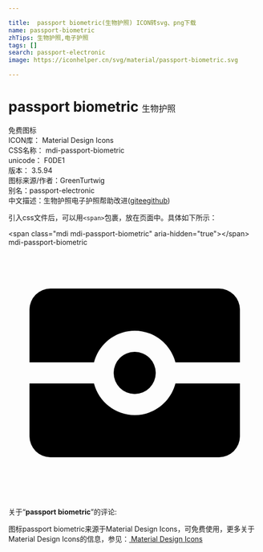 ```yaml
---

title:  passport biometric(生物护照) ICON转svg、png下载
name: passport-biometric
zhTips: 生物护照,电子护照
tags: []
search: passport-electronic
image: https://iconhelper.cn/svg/material/passport-biometric.svg

---
```


# passport biometric  <small style="font-size: 60%;font-weight: 100">生物护照</small>


<div class="detail-page">
<p>
<span><span class="badge-success badge">免费图标</span> </span>
<br/>
<span>
ICON库：
<span class="badge-secondary badge">Material Design Icons</span> 
</span>
<br/>
<span>
CSS名称：
<span class="badge-secondary badge">mdi-passport-biometric</span> 
</span>
<br/>
<span>
unicode：
<span class="badge-secondary badge">F0DE1</span> 
<copy-btn content='F0DE1' btn-title=""></copy-btn>
<copy-btn :content='String.fromCodePoint(parseInt("F0DE1", 16))' btn-title="复制U"></copy-btn>
</span>
<br/>
<span>
版本：
<span class="badge-secondary badge">3.5.94</span> 
</span>
<br/>
<span>图标来源/作者：<span class="badge-light badge">GreenTurtwig</span></span> 
<br/>
<span>别名：<span class="badge-light badge">passport-electronic</span></span><br/><span class="zh-detail">中文描述：<span class="badge-primary badge">生物护照</span><span class="badge-primary badge">电子护照</span><span class="help-link"><span>帮助改进</span>(<a href="https://gitee.com/liuwave/icon-helper/edit/master/json/material/passport-biometric.json" target="_blank" rel="noopener noreferrer">gitee</a><a href="https://github.com/liuwave/icon-helper/edit/master/json/material/passport-biometric.json" target="_blank" rel="noopener noreferrer">github</a></span>)</span><br/>
</p>
</div>
<div class="alert alert-dark">
  <i class="mdi mdi-passport-biometric mdi-48px"></i>
  <i class="mdi mdi-passport-biometric mdi-36px"></i>
  <i class="mdi mdi-passport-biometric mdi-24px"></i>
  <i class="mdi mdi-passport-biometric mdi-18px"></i>
</div>
<div>
  <p>引入css文件后，可以用<code>&lt;span&gt;</code>包裹，放在页面中。具体如下所示：    
  </p>
  <div class="alert alert-primary" style="font-size: 14px">
    &lt;span class="mdi mdi-passport-biometric" aria-hidden="true"&gt;&lt;/span&gt;
    <copy-btn content='<span class="mdi mdi-passport-biometric" aria-hidden="true"></span>'></copy-btn>
  </div>
  <div class="alert alert-secondary">
    <i class="mdi mdi-passport-biometric"
    style="font-size: 24px"
    aria-hidden="true"></i> mdi-passport-biometric
    <copy-btn content="mdi-passport-biometric" btn-title="复制图标名称"></copy-btn>
  </div>
</div>
<div id="svg" class="svg-wrap">
<svg xmlns="http://www.w3.org/2000/svg" viewBox="0 0 24 24"><path d="M4,4A2,2 0 0,0 2,6V11H8.13C8.59,9.24 10.18,8 12,8C13.82,8 15.41,9.24 15.87,11H22V6A2,2 0 0,0 20,4H4M12,10A2,2 0 0,0 10,12A2,2 0 0,0 12,14A2,2 0 0,0 14,12A2,2 0 0,0 12,10M2,13V18A2,2 0 0,0 4,20H20A2,2 0 0,0 22,18V13H15.87C15.41,14.76 13.82,16 12,16C10.18,16 8.59,14.76 8.13,13H2Z" /></svg>
</div>
<detail full-name='mdi-passport-biometric'></detail>
<div class="icon-detail__container">
<p>关于“<b>passport biometric</b>”的评论:</p>
</div>
<Vssue title="关于“passport biometric”的评论" />    
<div><p>图标passport biometric来源于Material Design Icons，可免费使用，更多关于 Material Design Icons的信息，参见：<a target="_blank" href="https://iconhelper.cn/material.html"> Material Design Icons</a>
</p></div>
